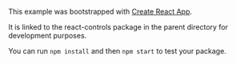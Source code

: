 This example was bootstrapped with [Create React App](https://github.com/facebook/create-react-app).

It is linked to the react-controls package in the parent directory for development purposes.

You can run `npm install` and then `npm start` to test your package.

